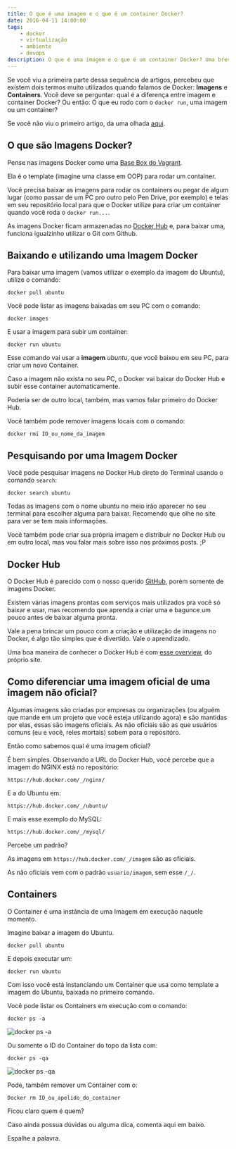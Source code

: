 ```yaml
---
title: O que é uma imagem e o que é um container Docker?
date: 2016-04-11 14:00:00
tags:
	- docker
	- virtualização
	- ambiente
	- devops
description: O que é uma imagem e o que é um container Docker? Uma breve explicação sobre esses dois termos que podem confundir um iniciante e uma introdução sobre o Docker Hub.
---
```


Se você viu a primeira parte dessa sequência de artigos, percebeu que existem dois termos muito utilizados quando falamos de Docker: **Imagens** e **Containers**. Você deve se perguntar: qual é a diferença entre imagem e container Docker? Ou então: O que eu rodo com o `docker run`, uma imagem ou um container? <!--more-->

Se você não viu o primeiro artigo, da uma olhada [aqui](/posts/uma-rapida-introducao-ao-docker-e-instalacao-no-ubuntu/).

## O que são Imagens Docker?

Pense nas imagens Docker como uma [Base Box do Vagrant](/posts/criar-uma-base-box-para-o-vagrant/).

Ela é o template (imagine uma classe em OOP) para rodar um container.

Você precisa baixar as imagens para rodar os containers ou pegar de algum lugar (como passar de um PC pro outro pelo Pen Drive, por exemplo) e telas em seu repositório local para que o Docker utilize para criar um container quando você roda o `docker run...`.

As imagens Docker ficam armazenadas no [Docker Hub](https://hub.docker.com/) e, para baixar uma, funciona igualzinho utilizar o Git com Github.

## Baixando e utilizando uma Imagem Docker

Para baixar uma imagem (vamos utilizar o exemplo da imagem do Ubuntu), utilize o comando:

```
docker pull ubuntu
```

Você pode listar as imagens baixadas em seu PC com o comando:

```
docker images
```

E usar a imagem para subir um container:

```
docker run ubuntu
```

Esse comando vai usar a **imagem** *ubuntu*, que você baixou em seu PC, para criar um novo Container.

Caso a imagem não exista no seu PC, o Docker vai baixar do Docker Hub e subir esse container automaticamente.

Poderia ser de outro local, também, mas vamos falar primeiro do Docker Hub.

Você também pode remover imagens locais com o comando:

```
docker rmi ID_ou_nome_da_imagem
```

## Pesquisando por uma Imagem Docker

Você pode pesquisar imagens no Docker Hub direto do Terminal usando o comando `search`:

```
docker search ubuntu
```

Todas as imagens com o nome ubuntu no meio irão aparecer no seu terminal para escolher alguma para baixar. Recomendo que olhe no site para ver se tem mais informações.

Você também pode criar sua própria imagem e distribuir no Docker Hub ou em outro local, mas vou falar mais sobre isso nos próximos posts. ;P

## Docker Hub

O Docker Hub é parecido com o nosso querido [GitHub](https://github.com/), porém somente de imagens Docker.

Existem várias imagens prontas com serviços mais utilizados pra você só baixar e usar, mas recomendo que aprenda a criar uma e bagunce um pouco antes de baixar alguma pronta.

Vale a pena brincar um pouco com a criação e utilização de imagens no Docker, é algo tão simples que é divertido. Vale o aprendizado.

Uma boa maneira de conhecer o Docker Hub é com [esse overview](https://docs.docker.com/docker-hub/overview/), do próprio site.

## Como diferenciar uma imagem oficial de uma imagem não oficial?

Algumas imagens são criadas por empresas ou organizações (ou alguém que mande em um projeto que você esteja utilizando agora) e são mantidas por elas, essas são imagens oficiais. As não oficiais são as que usuários comuns (eu e você, reles mortais) sobem para o repositóro.

Então como sabemos qual é uma imagem oficial?

É bem simples. Observando a URL do Docker Hub, você percebe que a imagem do NGINX está no repositório:

```
https://hub.docker.com/_/nginx/
```
E a do Ubuntu em:

```
https://hub.docker.com/_/ubuntu/
```

E mais esse exemplo do MySQL:

```
https://hub.docker.com/_/mysql/
```

Percebe um padrão?

As imagens em `https://hub.docker.com/_/imagem` são as oficiais.

As não oficiais vem com o padrão `usuario/imagem`, sem esse `/_/`.

## Containers

O Container é uma instância de uma Imagem em execução naquele momento.

Imagine baixar a imagem do Ubuntu.

```
docker pull ubuntu
```

E depois executar um:

```
docker run ubuntu
```

Com isso você está instanciando um Container que usa como template a imagem do Ubuntu, baixada no primeiro comando.

Você pode listar os Containers em execução com o comando:

```
docker ps -a
```

![docker ps -a](../../public/images/docker_ps_a.png)

Ou somente o ID do Container do topo da lista com:

```
docker ps -qa
```

![docker ps -qa](../../public/images/docker_ps_qa.png)

Pode, também remover um Container com o:

```
Docker rm ID_ou_apelido_do_container
```

Ficou claro quem é quem?

Caso ainda possua dúvidas ou alguma dica, comenta aqui em baixo.

Espalhe a palavra.
